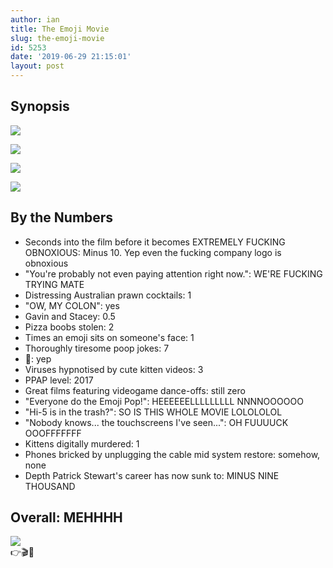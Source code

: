 ```yaml
---
author: ian
title: The Emoji Movie
slug: the-emoji-movie
id: 5253
date: '2019-06-29 21:15:01'
layout: post
---
```


## Synopsis

![](https://ianrenton.com/wp-content/uploads/2019/06/image.png)

![](https://ianrenton.com/wp-content/uploads/2019/06/1.png)

![](https://ianrenton.com/wp-content/uploads/2019/06/2.png)

![](https://ianrenton.com/wp-content/uploads/2019/06/3.png)

## By the Numbers

*   Seconds into the film before it becomes EXTREMELY FUCKING OBNOXIOUS: Minus 10\. Yep even the fucking company logo is obnoxious
*   "You're probably not even paying attention right now.": WE'RE FUCKING TRYING MATE
*   Distressing Australian prawn cocktails: 1
*   "OW, MY COLON": yes
*   Gavin and Stacey: 0.5
*   Pizza boobs stolen: 2
*   Times an emoji sits on someone's face: 1
*   Thoroughly tiresome poop jokes: 7
*   🍆: yep
*   Viruses hypnotised by cute kitten videos: 3
*   PPAP level: 2017
*   Great films featuring videogame dance-offs: still zero
*   "Everyone do the Emoji Pop!": HEEEEEELLLLLLLLL NNNNOOOOOO
*   "Hi-5 is in the trash?": SO IS THIS WHOLE MOVIE LOLOLOLOL
*   "Nobody knows... the touchscreens I've seen...": OH FUUUUCK OOOFFFFFFF
*   Kittens digitally murdered: 1
*   Phones bricked by unplugging the cable mid system restore: somehow, none
*   Depth Patrick Stewart's career has now sunk to: MINUS NINE THOUSAND

## Overall: MEHHHH  
![](https://ianrenton.com/wp-content/uploads/2019/06/emoji-movie-4-e1561835901731.png)  
👉🎬💩